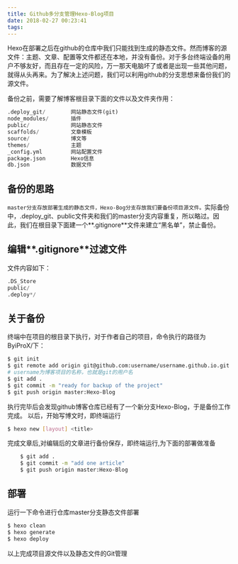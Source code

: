 ```yaml
---
title: Github多分支管理Hexo-Blog项目
date: 2018-02-27 00:23:41
tags:
---
```



Hexo在部署之后在github的仓库中我们只能找到生成的静态文件。然而博客的源文件：主题、文章、配置等文件都还在本地，并没有备份。对于多台终端设备的用户不够友好，而且存在一定的风险，万一那天电脑坏了或者是出现一些其他问题，就得从头再来。为了解决上述问题，我们可以利用github的分支思想来备份我们的源文件。

备份之前，需要了解博客根目录下面的文件以及文件夹作用：
```python
.deploy_git/        网站静态文件(git)
node_modules/       插件
public/             网站静态文件
scaffolds/          文章模板
source/             博文等
themes/             主题
_config.yml         网站配置文件
package.json        Hexo信息
db.json             数据文件
```
## 备份的思路
`master分支存放部署生成的静态文件，Hexo-Bog分支存放我们要备份项目源文件。`实际备份中，.deploy_git、public文件夹和我们的master分支内容重复，所以略过。因此，我们在根目录下面建一个**.gitignore**文件来建立“黑名单”，禁止备份。

## 编辑**.gitignore**过滤文件
文件内容如下：
```python
.DS_Store
public/
.deploy*/
```
## 关于备份
终端中在项目的根目录下执行，对于作者自己的项目，命令执行的路径为ByiProX/下：
```Bash
$ git init
$ git remote add origin git@github.com:username/username.github.io.git		
# username为博客项目的名称，也就是git的用户名
$ git add .
$ git commit -m "ready for backup of the project"
$ git push origin master:Hexo-Blog
```

执行完毕后会发现github博客仓库已经有了一个新分支Hexo-Blog，于是备份工作完成。
以后，开始写博文时，即终端运行
```Bash
$ hexo new [layout] <title>
```
完成文章后,对编辑后的文章进行备份保存，即终端运行,为下面的部署做准备
```Bash
    $ git add .
    $ git commit -m "add one article"
    $ git push origin master:Hexo-Blog
```

## 部署
运行一下命令进行仓库master分支静态文件部署
```Bash
$ hexo clean
$ hexo generate
$ hexo deploy
```

以上完成项目源文件以及静态文件的Git管理
